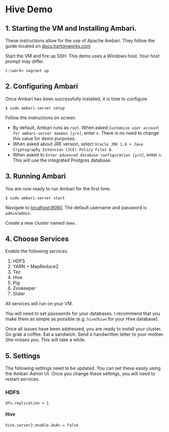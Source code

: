 # Hive Demo


## 1. Starting the VM and Installing Ambari.

These instructions allow for the use of Apache Ambari. They follow the guide located on [docs.hortonworks.com](https://docs.hortonworks.com/HDPDocuments/Ambari/Ambari-2.6.0.0/index.html)

Start the VM and fire up SSH. This demo uses a Windows host. Your host prompt may differ.

```
C:\work> vagrant up
```


## 2. Configuring Ambari

Once Ambari has been successfully installed, it is time to configure.

```
$ sudo ambari-server setup
```

Follow the instructions on screen.

* By default, Ambari runs as `root`. When asked `Customize user account for ambari-server daemon [y/n]`, enter `n`. There is no need to change this value for demo purposes.
* When asked about JRE version, select `Oracle JDK 1.8 + Java Cryptography Extension (JCE) Policy Files 8`.
* When asked to `Enter advanced database configuration [y/n]`, enter `n`. This will use the integrated Postgres database.


## 3. Running Ambari

You are now ready to run Ambari for the first time.

```
$ sudo ambari-server start
```

Navigate to [localhost:8080](http://localhost:8080). The default username and password is `admin`/`admin`.

Create a new cluster named `demo`.


## 4. Choose Services

Enable the following services.

1.  HDFS
2.  YARN + MapReduce2
3.  Tez
4.  Hive
5.  Pig
6.  Zookeeper
7.  Slider

All services will run on your VM.

You will need to set passwords for your databases. I recommend that you make them as simple as possible (e.g. `hive`/`hive` for your Hive database).

Once all issues have been addressed, you are ready to install your cluster. Go grab a coffee. Eat a sandwich. Send a handwritten letter to your mother. She misses you. This will take a while.

## 5. Settings

The following settings need to be updated. You can set these easily using the Ambari Admin UI. Once you change these settings, you will need to restart services.

### HDFS

```
dfs.replication = 1
```

#### Hive

```
hive.server2.enable.doAs = false
```
